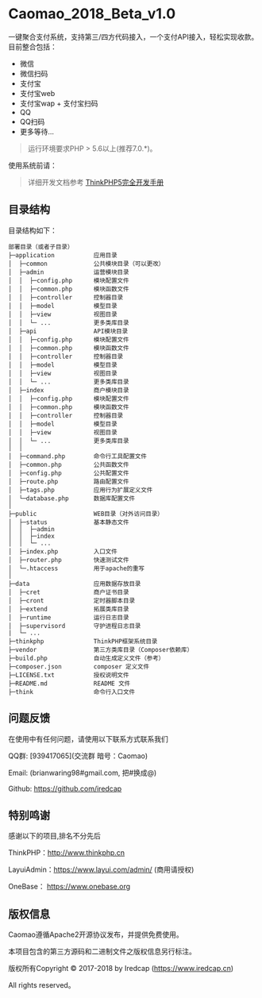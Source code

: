Caomao_2018_Beta_v1.0
===============

一键聚合支付系统，支持第三/四方代码接入，一个支付API接入，轻松实现收款。
目前整合包括：

 + 微信
  + 微信扫码
 + 支付宝
  + 支付宝web
   + 支付宝wap
    + 支付宝扫码
 + QQ
  + QQ扫码
 + 更多等待...

> 运行环境要求PHP > 5.6以上(推荐7.0.*)。

使用系统前请：
>详细开发文档参考 [ThinkPHP5完全开发手册](http://www.kancloud.cn/manual/thinkphp5)

## 目录结构

目录结构如下：

~~~
部署目录（或者子目录）
├─application           应用目录
│  ├─common             公共模块目录（可以更改）
│  ├─admin              运营模块目录
│  │  ├─config.php      模块配置文件
│  │  ├─common.php      模块函数文件
│  │  ├─controller      控制器目录
│  │  ├─model           模型目录
│  │  ├─view            视图目录
│  │  └─ ...            更多类库目录
│  ├─api                API模块目录
│  │  ├─config.php      模块配置文件
│  │  ├─common.php      模块函数文件
│  │  ├─controller      控制器目录
│  │  ├─model           模型目录
│  │  ├─view            视图目录
│  │  └─ ...            更多类库目录
│  ├─index              商户模块目录
│  │  ├─config.php      模块配置文件
│  │  ├─common.php      模块函数文件
│  │  ├─controller      控制器目录
│  │  ├─model           模型目录
│  │  ├─view            视图目录
│  │  └─ ...            更多类库目录
│  │
│  ├─command.php        命令行工具配置文件
│  ├─common.php         公共函数文件
│  ├─config.php         公共配置文件
│  ├─route.php          路由配置文件
│  ├─tags.php           应用行为扩展定义文件
│  └─database.php       数据库配置文件
│
├─public                WEB目录（对外访问目录）
│  ├─status             基本静态文件
│  │  ├─admin           
│  │  ├─index
│  │  └─ ...          
│  ├─index.php          入口文件
│  ├─router.php         快速测试文件
│  └─.htaccess          用于apache的重写
│
├─data                  应用数据存放目录
│  ├─cret               商户证书目录         
│  ├─cront              定时器脚本目录
│  ├─extend             拓展类库目录
│  ├─runtime            运行日志目录
│  ├─supervisord        守护进程日志目录
|  └─ ...
├─thinkphp              ThinkPHP框架系统目录
├─vendor                第三方类库目录（Composer依赖库）
├─build.php             自动生成定义文件（参考）
├─composer.json         composer 定义文件
├─LICENSE.txt           授权说明文件
├─README.md             README 文件
├─think                 命令行入口文件
~~~

## **问题反馈**

在使用中有任何问题，请使用以下联系方式联系我们

QQ群: [939417065](交流群 暗号：Caomao)

Email: (brianwaring98#gmail.com, 把#换成@)

Github: https://github.com/iredcap

## **特别鸣谢**

感谢以下的项目,排名不分先后

ThinkPHP：http://www.thinkphp.cn

LayuiAdmin：https://www.layui.com/admin/ (商用请授权)

OneBase： https://www.onebase.org


## **版权信息**

Caomao遵循Apache2开源协议发布，并提供免费使用。

本项目包含的第三方源码和二进制文件之版权信息另行标注。

版权所有Copyright © 2017-2018 by Iredcap (https://www.iredcap.cn)

All rights reserved。
